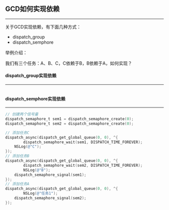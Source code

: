 ## GCD如何实现依赖

----------

关于GCD实现依赖，有下面几种方式：

- dispatch_group
- dispatch_semphore

举例介绍：

我们有三个任务：A、B、C，C依赖于B，B依赖于A，如何实现？



#### dispatch_group实现依赖

------

```objective-c


```



#### dispatch_semphore实现依赖

--------

```objective-c
// 创建两个信号量
dispatch_semaphore_t sem1 = dispatch_semaphore_create(0);
dispatch_semaphore_t sem2 = dispatch_semaphore_create(0);

// 添加任务C
dispatch_async(dispatch_get_global_queue(0, 0), ^{
		dispatch_semaphore_wait(sem1, DISPATCH_TIME_FOREVER);
    NSLog(@"C");
});
// 添加任务B
dispatch_async(dispatch_get_global_queue(0, 0), ^{
		dispatch_semaphore_wait(sem2, DISPATCH_TIME_FOREVER);
		NSLog(@"B");
  	dispatch_semaphore_signal(sem1);
});
// 添加任务A
dispatch_async(dispatch_get_global_queue(0, 0), ^{
		NSLog(@"任务1");
    dispatch_semaphore_signal(sem2);
});
```

